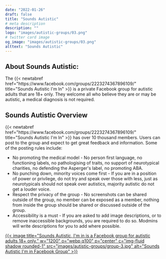 ```yaml
---
date: "2022-01-26"
draft: false
title: "Sounds Autistic"
# meta description
description: ""
logo: "images/autistic-groups/03.png"
# twitter card image
og_image: "images/autistic-groups/03.png"
alttext: "Sounds Autistic"
---
```


<h2 class="h3 mb-3">About Sounds Autistic:</h2>
The {{< newtabref  href="https://www.facebook.com/groups/2223274367896109/" title="Sounds Autistic I'm In" >}} is a private Facebook group for autistic adults that are 18+ only. They welcome all who believe they are or may be autistic, a medical diagnosis is not required.

<h2 class="h3 mb-3">Sounds Autistic Overview</h2>
{{< newtabref  href="https://www.facebook.com/groups/2223274367896109/" title="Sounds Autistic I'm In" >}} has over 10 thousand members. Users can post to the group and expect to get great feedback and information. Some of the posting rules include: 

* No promoting the medical model - No person first language, no functioning labels, no pathologising of traits, no support of neurotypical charities, no defending the Asperger's label, no promoting ABA. 
* No punching down, minority voices come first - If you are in a position of power or privilege, do not try and speak over those with less, just as neurotypicals should not speak over autistics, majority autistic do not get a louder voice.
* Respect the privacy of the group - No screenshots can be shared outside of the group, no member can be exposed as a member, nothing from inside the group should be shared or discussed outside of the group.
* Accessibility is a must - If you are asked to add image descriptions, or to remove inaccessible backgrounds, you are required to do so. Modmins will write descriptions for you to add where possible.


<a href="https://www.facebook.com/groups/2223274367896109/" rel="external">{{< image title="Sounds Autistic, I'm in is a Facebook group for autistic adults 18+ only." w="1200" o="webp q100" p="center" c="img-fluid shadow rounded-1" src="images/autistic-groups/group-3.jpg" alt="Sounds Autistic I'm in Facebook Group" >}}</a>
